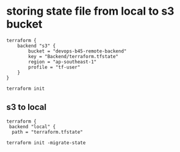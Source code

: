 # storing state file from local to s3 bucket

```hcl
terraform {
    backend "s3" {
        bucket = "devops-b45-remote-backend"
        key = "Backend/terraform.tfstate"
        region = "ap-southeast-1"
        profile = "tf-user"
    }
}
```

````
terraform init
````

## s3 to local 

```hcl
terraform {
 backend "local" {
  path = "terraform.tfstate"
```

````
terraform init -migrate-state
````
